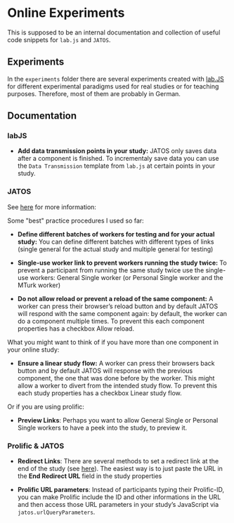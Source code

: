 
# Online Experiments

This is supposed to be an internal documentation and collection of useful code snippets for `lab.js` and `JATOS`.  

## Experiments

In the `experiments` folder there are several experiments created with [lab.JS](https://labjs.felixhenninger.com/) for different experimental paradigms used for real studies or for teaching purposes. Therefore, most of them are probably in German. 


## Documentation

### labJS

- **Add data transmission points in your study:** JATOS only saves data after a component is finished. To incrementaly save data you can use the `Data Transmission` template from `lab.js` at certain points in your study.

### JATOS

See [here](https://www.jatos.org/Restricting-study-flow.html#ensure-a-linear-study-flow-since-version-351) for more information: 


Some "best" practice procedures I used so far:

- **Define different batches of workers for testing and for your actual study:** You can define different batches with different types of links (single general for the actual study and multiple general for testing)

-  **Single-use worker link to prevent workers running the study twice:** To prevent a participant from running the same study twice use the single-use workers: General Single worker (or Personal Single worker and the MTurk worker)

-  **Do not allow reload or prevent a reload of the same component:**  A worker can press their browser’s reload button and by  default JATOS will respond with the same component again: by default, the worker can do a component multiple times. To prevent this each component properties has a checkbox Allow reload.


What you might want to think of if you have more than one component in your online study:

 - **Ensure a linear study flow:** A worker can press their browsers back button and by default JATOS will  response with the previous component, the one that was done before by the worker.  This might allow a worker to divert from the intended study flow.  To prevent this each study properties has a checkbox Linear study flow.

Or if you are using prolific:

   
- **Preview Links**: Perhaps you want to allow General Single or Personal Single workers to have a peek into the study, to preview it.


### Prolific & JATOS

- **Redirect Links**: There are several methods to set a redirect link at the end of the study (see [here]()). The easiest way is to just paste the URL in the **End Redirect URL** field in the study properties

- **Prolific URL parameters**: Instead of participants typing their Prolific-ID, you can make Prolific include the ID and other informations in the URL and then access those URL parameters in your study’s JavaScript via `jatos.urlQueryParameters`.





